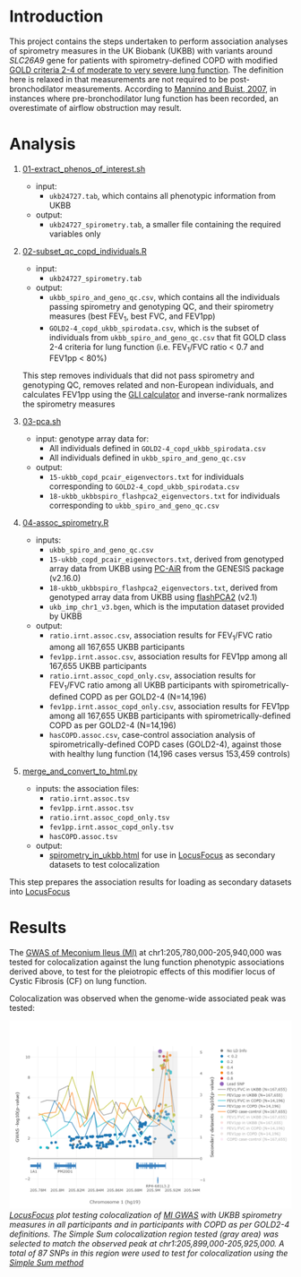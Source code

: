 # Introduction

This project contains the steps undertaken to perform association analyses of spirometry measures in the UK Biobank (UKBB) with variants around _SLC26A9_ gene for patients with spirometry-defined COPD with modified [GOLD criteria 2-4 of moderate to very severe lung function](https://pubmed.ncbi.nlm.nih.gov/17765526/). The definition here is relaxed in that measurements are not required to be post-bronchodilator measurements. According to [Mannino and Buist, 2007](https://pubmed.ncbi.nlm.nih.gov/17765526/), in instances where pre-bronchodilator lung function has been recorded, an overestimate of airflow obstruction may result.


# Analysis

  1. [01-extract_phenos_of_interest.sh](code/01-extract_phenos_of_interest.sh)  
      - input:  
          - `ukb24727.tab`, which contains all phenotypic information from UKBB        
      - output:  
          - `ukb24727_spirometry.tab`, a smaller file containing the required variables only  

  2. [02-subset_qc_copd_individuals.R](code/02-subset_qc_copd_individuals.R)  
      - input:  
          - `ukb24727_spirometry.tab`
      - output:  
          - `ukbb_spiro_and_geno_qc.csv`, which contains all the individuals passing spirometry and genotyping QC, and their spirometry measures (best FEV<sub>1</sub>, best FVC, and FEV1pp)
          - `GOLD2-4_copd_ukbb_spirodata.csv`, which is the subset of individuals from `ukbb_spiro_and_geno_qc.csv` that fit GOLD class 2-4 criteria for lung function (i.e. FEV<sub>1</sub>/FVC ratio &lt; 0.7 and FEV1pp &lt; 80&percnt;)  
          
      This step removes individuals that did not pass spirometry and genotyping QC, removes related and non-European individuals, and calculates FEV1pp using the [GLI calculator](http://gli-calculator.ersnet.org/index.html) and inverse-rank normalizes the spirometry measures  

  3. [03-pca.sh](code/03-pca.sh)  
      - input: genotype array data for:  
          - All individuals defined in `GOLD2-4_copd_ukbb_spirodata.csv`  
          - All individuals defined in `ukbb_spiro_and_geno_qc.csv`
      - output:  
          - `15-ukbb_copd_pcair_eigenvectors.txt` for individuals corresponding to `GOLD2-4_copd_ukbb_spirodata.csv`  
          - `18-ukbb_ukbbspiro_flashpca2_eigenvectors.txt` for individuals corresponding to `ukbb_spiro_and_geno_qc.csv`

  4. [04-assoc_spirometry.R](code/04-assoc_spirometry.R)
      - inputs:
          - `ukbb_spiro_and_geno_qc.csv`
          - `15-ukbb_copd_pcair_eigenvectors.txt`, derived from genotyped array data from UKBB using [PC-AiR](https://pubmed.ncbi.nlm.nih.gov/25810074/) from the GENESIS package (v2.16.0)
          - `18-ukbb_ukbbspiro_flashpca2_eigenvectors.txt`, derived from genotyped array data from UKBB using [flashPCA2](https://academic.oup.com/bioinformatics/article/33/17/2776/3798630) (v2.1)
          - `ukb_imp_chr1_v3.bgen`, which is the imputation dataset provided by UKBB
      - output:
          - `ratio.irnt.assoc.csv`, association results for FEV<sub>1</sub>/FVC ratio among all 167,655 UKBB participants
          - `fev1pp.irnt.assoc.csv`, association results for FEV1pp among all 167,655 UKBB participants
          - `ratio.irnt.assoc_copd_only.csv`, association results for FEV<sub>1</sub>/FVC ratio among all UKBB participants with spirometrically-defined COPD as per GOLD2-4 (N=14,196)
          - `fev1pp.irnt.assoc_copd_only.csv`, association results for FEV1pp among all 167,655 UKBB participants with spirometrically-defined COPD as per GOLD2-4 (N=14,196)
          - `hasCOPD.assoc.csv`, case-control association analysis of spirometrically-defined COPD cases (GOLD2-4), against those with healthy lung function (14,196 cases versus 153,459 controls)


  5. [merge_and_convert_to_html.py](locusfocus_prep/merge_and_convert_to_html.py)  
      - inputs: the association files:
          - `ratio.irnt.assoc.tsv`
          - `fev1pp.irnt.assoc.tsv`
          - `ratio.irnt.assoc_copd_only.tsv`
          - `fev1pp.irnt.assoc_copd_only.tsv`
          - `hasCOPD.assoc.tsv`
      - output:
          - [spirometry_in_ukbb.html](locusfocus_prep/spirometry_in_ukbb.html) for use in [LocusFocus](https://locusfocus.research.sickkids.ca) as secondary datasets to test colocalization  

This step prepares the association results for loading as secondary datasets into [LocusFocus](https://locusfocus.research.sickkids.ca)  



# Results  

The [GWAS of Meconium Ileus (MI)](https://journals.plos.org/plosgenetics/article?id=10.1371/journal.pgen.1008007) at chr1:205,780,000-205,940,000 was tested for colocalization against the lung function phenotypic associations derived above, to test for the pleiotropic effects of this modifier locus of Cystic Fibrosis (CF) on lung function.  

Colocalization was observed when the genome-wide associated peak was tested:  

![LocusFocus plot](products\locusfocus_results\peak_test_205899-205925kbp/colocalization_plot_SStest_205899-205925.png)
*[LocusFocus](https://locusfocus.research.sickkids.ca) plot testing colocalization of [MI GWAS](https://journals.plos.org/plosgenetics/article?id=10.1371/journal.pgen.1008007) with UKBB spirometry measures in all participants and in participants with COPD as per GOLD2-4 definitions. The Simple Sum colocalization region tested (gray area) was selected to match the observed peak at chr1:205,899,000-205,925,000. A total of 87 SNPs in this region were used to test for colocalization using the [Simple Sum method](https://www.biorxiv.org/content/biorxiv/early/2021/08/07/2021.08.06.455333.full.pdf)*

